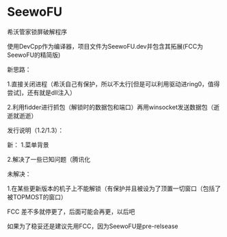 # SeewoFU

希沃管家锁屏破解程序

使用DevCpp作为编译器，项目文件为SeewoFU.dev并包含其拓展(FCC为SeewoFU的精简版)

新思路：

1.直接关闭进程（希沃自己有保护，所以不太行[但是可以利用驱动进ring0，值得尝试]，还有就是dll注入）

2.利用fidder进行抓包（解锁时的数据包和端口）再用winsocket发送数据包（逝逝就逝逝）

发行说明（1.2/1.3）：

新：
1.菜单背景

2.解决了一些已知问题（腾讯化


未解决：

1.在某些更新版本的机子上不能解锁（有保护并且被设为了顶置一切窗口（包括了被TOPMOST的窗口）

FCC 差不多就停更了，后面可能会再更，以后吧

如果为了稳妥还是建议先用FCC，因为SeewoFU是pre-relsease
